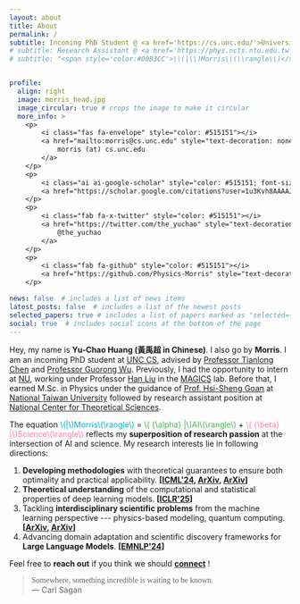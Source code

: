 ```yaml
---
layout: about
title: About
permalink: /
subtitle: Incoming PhD Student @ <a href='https://cs.unc.edu/'>University of North Carolina, Chapel Hill</a>
# subtitle: Research Assistant @ <a href='https://phys.ncts.ntu.edu.tw'>National Center for Theoretical Sciences</a>
# subtitle: "<span style='color:#00B3CC'>\\(|\\)Morris\\(\\rangle\\)</span> = <span style='color:#4CAF50'>\\( {\\alpha} |\\)AI\\(\\rangle\\)</span> + <span style='color:#FF80AB'>\\( {\\beta} |\\)Science\\(\\rangle\\)</span>"


profile:
  align: right
  image: morris_head.jpg
  image_circular: true # crops the image to make it circular
  more_info: >
    <p>
        <i class="fas fa-envelope" style="color: #515151"></i>
        <a href="mailto:morris@cs.unc.edu" style="text-decoration: none;">
            morris (at) cs.unc.edu
        </a> 
    </p>
    <p> 
        <i class="ai ai-google-scholar" style="color: #515151; font-size: 1.3em;"></i>
        <a href="https://scholar.google.com/citations?user=1u3Kvh8AAAAJ" style="text-decoration: none;">Google Scholar</a>
    </p>
    <p> 
        <i class="fab fa-x-twitter" style="color: #515151"></i>
        <a href="https://twitter.com/the_yuchao" style="text-decoration: none;">
            @the_yuchao
        </a>
    </p>
    <p>
        <i class="fab fa-github" style="color: #515151"></i>
        <a href="https://github.com/Physics-Morris" style="text-decoration: none;">Physics-Morris</a>
    </p>

news: false  # includes a list of news items
latest_posts: false  # includes a list of the newest posts
selected_papers: true # includes a list of papers marked as "selected={true}"
social: true  # includes social icons at the bottom of the page
---
```

Hey, my name is **Yu-Chao Huang (<span style="font-family: 'LXGW WenKai TC', serif">黃禹超</span> in Chinese)**. I also go by **Morris**. I am an incoming PhD student at <a href='https://cs.unc.edu/'>UNC CS</a>, advised by <a href='https://tianlong-chen.github.io/'>Professor Tianlong Chen</a> and <a href='https://www.acmlab.org/'>Professor Guorong Wu</a>. 
Previously, I had the opportunity to intern at <a href='https://www.mccormick.northwestern.edu/computer-science/'>NU</a>, working under Professor <a href='https://www.mccormick.northwestern.edu/research-faculty/directory/profiles/liu-han.html'>Han Liu</a> in the <a href='https://magics.cs.northwestern.edu/'>MAGICS</a> lab.
Before that, I earned M.Sc. in Physics under the guidance of <a href='https://www.phys.ntu.edu.tw/enphysics/goan.html'>Prof. Hsi-Sheng Goan</a> at <a href='https://www.ntu.edu.tw/english/'>National Taiwan University</a> followed by research assistant position at <a href='https://phys.ncts.ntu.edu.tw'>National Center for Theoretical Sciences</a>.

The equation <span style="color:#00B3CC">\\(|\\)Morris\\(\\rangle\\)</span> = <span style="color:#4CAF50">\\( {\\alpha} |\\)AI\\(\\rangle\\)</span> + <span style="color:#FF80AB">\\( {\\beta} |\\)Science\\(\\rangle\\)</span> reflects my **superposition of research passion** at the intersection of AI and science. 
My research interests lie in following directions: 
1. **Developing methodologies** with theoretical guarantees to ensure both optimality and practical applicability. **[[ICML'24](https://arxiv.org/abs/2404.03830), [ArXiv](https://arxiv.org/abs/2407.14761), [ArXiv](https://arxiv.org/abs/2411.06828)]**
2. **Theoretical understanding** of the computational and statistical properties of deep learning models. **[[ICLR'25](https://arxiv.org/abs/2411.17522)]**
3. Tackling **interdisciplinary scientific problems** from the machine learning perspective --- physics-based modeling, quantum computing. **[[ArXiv](https://arxiv.org/abs/2407.14761), [ArXiv](https://arxiv.org/abs/2411.06828)]**
4. Advancing domain adaptation and scientific discovery frameworks for **Large Language Models**. **[[EMNLP'24](https://aclanthology.org/2024.findings-emnlp.969/)]**

Feel free to **reach out** if you think we should **[connect](mailto:morris@cs.unc.edu)** !

> <i class="fas fa-quote-left"></i>
> <span style="font-family: 'Gloria Hallelujah', cursive;">Somewhere, something incredible is waiting to be known.</span>
> <i class="fas fa-quote-right"></i><br />
> —&nbsp;Carl&nbsp;Sagan